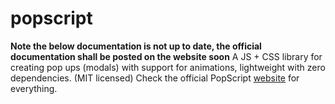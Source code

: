 popscript
=========

**Note the below documentation is not up to date, the official documentation shall be posted on the website soon**
A JS + CSS library for creating pop ups (modals) with support for animations, lightweight with zero dependencies. (MIT licensed)
Check the official PopScript [website](https://popscript.rajnathani.com) for everything.








